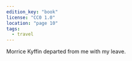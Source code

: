 ```yaml
---
edition_key: "book"
license: "CC0 1.0"
location: "page 10"
tags:
  - travel
---
```

Morrice Kyffin departed
from me with my leave.
